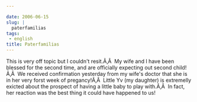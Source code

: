 ```yaml
---

date: 2006-06-15
slug: |
  paterfamilias
tags:
 - english
title: Paterfamilias
---
```


This is very off topic but I couldn't resit.Ã‚Â  My wife and I have been
blessed for the second time, and are officially expecting out second
child!Ã‚Â  We received confirmation yesterday from my wife's doctor that
she is in her very forst week of pregancy!Ã‚Â  Little Yv (my daughter)
is extremelly exicted about the prospect of having a little baby to play
with.Ã‚Â  In fact, her reaction was the best thing it could have
happened to us!
